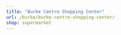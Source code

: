 ```yaml
---
title: "Burke Centre Shopping Center"
url: /burke/burke-centre-shopping-center/
shop: supermarket
---
```

